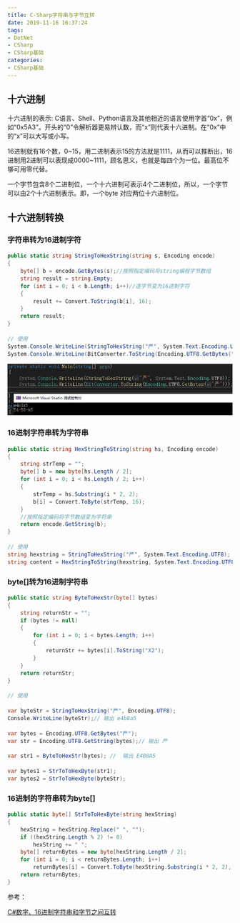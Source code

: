 ```yaml
---
title: C-Sharp字符串与字节互转
date: 2019-11-16 16:37:24
tags:
- DotNet
- CSharp
- CSharp基础
categories: 
- CSharp基础
---
```

## 十六进制

十六进制的表示:
C语言、Shell、Python语言及其他相近的语言使用字首“0x”，例如“0x5A3”。开头的“0”令解析器更易辨认数，而“x”则代表十六进制。在“0x”中的“x”可以大写或小写。

16进制就有16个数，0~15，用二进制表示15的方法就是1111，从而可以推断出，16进制用2进制可以表现成0000~1111，顾名思义，也就是每四个为一位。最高位不够可用零代替。

一个字节包含8个二进制位，一个十六进制可表示4个二进制位，所以，一个字节可以由2个十六进制表示。即，一个byte 对应两位十六进制位。

## 十六进制转换

### 字符串转为16进制字符

```cs
public static string StringToHexString(string s, Encoding encode)
{
    byte[] b = encode.GetBytes(s);//按照指定编码将string编程字节数组
    string result = string.Empty;
    for (int i = 0; i < b.Length; i++)//逐字节变为16进制字符
    {
        result += Convert.ToString(b[i], 16);
    }
    return result;
}

// 使用
System.Console.WriteLine(StringToHexString("严", System.Text.Encoding.UTF8));
System.Console.WriteLine(BitConverter.ToString(Encoding.UTF8.GetBytes("严")));
```

![QQ截图20191116174552.png](/img/QQ截图20191116174552.png)

### 16进制字符串转为字符串

```cs
public static string HexStringToString(string hs, Encoding encode)
{
    string strTemp = "";
    byte[] b = new byte[hs.Length / 2];
    for (int i = 0; i < hs.Length / 2; i++)
    {
        strTemp = hs.Substring(i * 2, 2);
        b[i] = Convert.ToByte(strTemp, 16);
    }
    //按照指定编码将字节数组变为字符串
    return encode.GetString(b);
}

// 使用
string hexstring = StringToHexString("严", System.Text.Encoding.UTF8);
string content = HexStringToString(hexstring, System.Text.Encoding.UTF8);
```

### byte[]转为16进制字符串

```cs
public static string ByteToHexStr(byte[] bytes)
{
    string returnStr = "";
    if (bytes != null)
    {
        for (int i = 0; i < bytes.Length; i++)
        {
            returnStr += bytes[i].ToString("X2");
        }
    }
    return returnStr;
}

// 使用

var byteStr = StringToHexString("严", Encoding.UTF8);
Console.WriteLine(byteStr);// 输出 e4b8a5

var bytes = Encoding.UTF8.GetBytes("严");
var str = Encoding.UTF8.GetString(bytes);// 输出 严

var str1 = ByteToHexStr(bytes); //  输出 E4B8A5

var bytes1 = StrToToHexByte(str1);
var bytes2 = StrToToHexByte(byteStr);
```

### 16进制的字符串转为byte[]

```cs
public static byte[] StrToToHexByte(string hexString)
{
    hexString = hexString.Replace(" ", "");
    if ((hexString.Length % 2) != 0)
        hexString += " ";
    byte[] returnBytes = new byte[hexString.Length / 2];
    for (int i = 0; i < returnBytes.Length; i++)
        returnBytes[i] = Convert.ToByte(hexString.Substring(i * 2, 2), 16);
    return returnBytes;
}
```

参考：

[C#数字、16进制字符串和字节之间互转](https://blog.csdn.net/WuLex/article/details/75452472)
